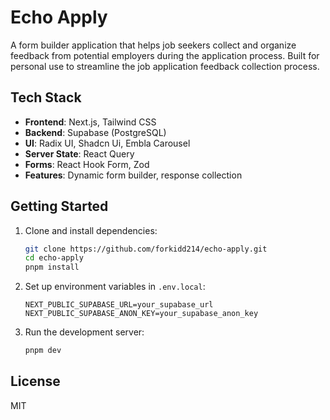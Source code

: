 # Echo Apply

A form builder application that helps job seekers collect and organize feedback from potential employers during the application process. Built for personal use to streamline the job application feedback collection process.

## Tech Stack

- **Frontend**: Next.js, Tailwind CSS
- **Backend**: Supabase (PostgreSQL)
- **UI**: Radix UI, Shadcn Ui, Embla Carousel
- **Server State**: React Query
- **Forms**: React Hook Form, Zod
- **Features**: Dynamic form builder, response collection

## Getting Started

1. Clone and install dependencies:

   ```bash
   git clone https://github.com/forkidd214/echo-apply.git
   cd echo-apply
   pnpm install
   ```

2. Set up environment variables in `.env.local`:

   ```
   NEXT_PUBLIC_SUPABASE_URL=your_supabase_url
   NEXT_PUBLIC_SUPABASE_ANON_KEY=your_supabase_anon_key
   ```

3. Run the development server:
   ```bash
   pnpm dev
   ```

## License

MIT
